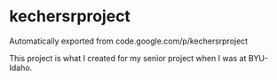# kechersrproject
Automatically exported from code.google.com/p/kechersrproject

This project is what I created for my senior project when I was at BYU-Idaho.
